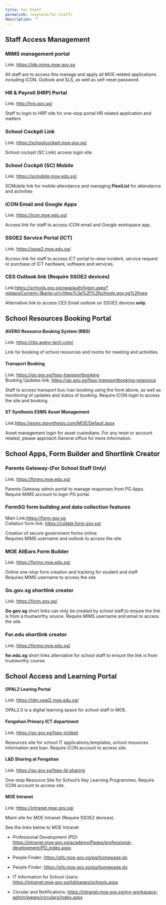 ```yaml
---
title: For Staff
permalink: /explore/for-staff/
description: ""
---
```

## Staff Access Management 

### MIMS management portal

Link: https://idp.mims.moe.gov.sg

All staff are to access this manage and apply all MOE related applications including iCON, Outlook and SLS, as well as self-reset password.


### HR &amp; Payroll (HRP) Portal

Link: http://hrp.gov.sg/

Staff to login to HRP site for one-stop portal HR related application and matters

### School Cockpit Link

Link: https://schoolcockpit.moe.gov.sg/

School cockpit (SC Link) access login site.

### School Cockpit (SC) Mobile

Link: https://scmobile.moe.edu.sg/

SCMobile link for mobile attendance and managing **FlexiList** for attendance and activities

### iCON Email and Google Apps

Link: https://icon.moe.edu.sg/

Access link for staff to access iCON email and Google workspace app.

### SSOE2 Service Portal (ICT)

Link: https://ssoe2.moe.edu.sg/

Access link for staff to access ICT portal to raise incident, service request or purchase of ICT hardware, software and services.

### CES Outlook link (Require SSOE2 devices)

Link:https://schools.gov.sg/owa/auth/logon.aspx?replaceCurrent=1&amp;url=https%3a%2f%2fschools.gov.sg%2fowa

Alternative link to access CES Email outlook on SSOE2 devices **only**.

## School Resources Booking Portal

#### AVERO Resource Booking System (RBS)

Link: https://rbs.avero-tech.com/

Link for booking of school resources and rooms for meeting and activities.

#### Transport Booking 

Link: https://go.gov.sg/fsps-transportbooking
<br> Booking Updates link: https://go.gov.sg/fsps-transportbooking-responce

Staff to access transport bus /van booking using the form above, as well as monitoring of updates and status of booking.
Require ICON login to access the site and booking.

#### ST Synthesis ESMS Asset Management

Link:https://esms.stsynthesis.com/MOE/Default.aspx

Asset management login for asset custodians. For any reset or account related, please approach General office for more information.

## School Apps, Form Builder and Shortlink Creator

### Parents Gateway-(For School Staff Only)

Link: https://forms.moe.edu.sg/

Parents Gateway admin portal to manage responses from PG Apps.
<br>Require MiMS account to login PG portal.

### FormSG  form building and data collection features

Main Link:https://form.gov.sg
<br>Collation form link: https://collate.form.gov.sg/

Creation of secure government forms online. 
<br> Requires MIMS username and outlook to access the site

### MOE AllEars Form Builder

Link: https://forms.moe.edu.sg/

Online one-stop form creation and tracking for student and staff
<br>Requires MIMS username  to access the site

### Go.gov.sg shortlink creator

Link: https://form.gov.sg/

**Go.gov.sg**&nbsp;short links can only be created by school staff,to ensure the link is from a trustworthy source. Require MIMS username and email to access the site.

### For.edu shortlink creator 

Link: https://forms.moe.edu.sg/

**for.edu.sg**&nbsp;short links alternative for school staff to ensure the link is from trustworthy course. 


## School Access and Learning Portal

####  OPAL2  Learing Portal
Link: https://idm.opal2.moe.edu.sg/

OPAL2.0 is a digital learning space for school staff in MOE.

####  Fengshan Primary ICT department
Link: https://go.gov.sg/fsps-ictdept

Resources site for school IT applications,templates, school resources information and loan. Require iCON account to access site.

#### L&amp;D Sharing at Fengshan

Link: https://go.gov.sg/fsps-ld-sharing

One-stop Resource Site for School’s Key Learning Programmes. Require iCON account to access site.

#### MOE Intranet 

Link: https://intranet.moe.gov.sg/

Maint site for MOE Intranet (Require SSOE2 devices).

See the links below to  MOE Intranet 

* Professional Development (PD): https://intranet.moe.gov.sg/academy/Pages/professional-development/PD_index.aspx

* People Finder: https://pfs.moe.gov.sg/pq/homepage.do

* People Finder: https://pfs.moe.gov.sg/pq/homepage.do

* IT Information for School Users: https://intranet.moe.gov.sg/itd/pages/schools.aspx

* Circular and Notifications: https://intranet.moe.gov.sg/my-workspace-admin/pages/circulars/index.aspx